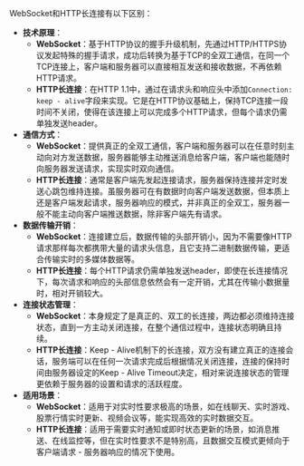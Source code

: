 WebSocket和HTTP长连接有以下区别：

- **技术原理**：
  - **WebSocket**：基于HTTP协议的握手升级机制，先通过HTTP/HTTPS协议发起特殊的握手请求，成功后转换为基于TCP的全双工通信，在同一个TCP连接上，客户端和服务器可以直接相互发送和接收数据，不再依赖HTTP请求。
  - **HTTP长连接**：在HTTP 1.1中，通过在请求头和响应头中添加`Connection: keep - alive`字段来实现。它是在HTTP协议基础上，保持TCP连接一段时间不关闭，使得在该连接上可以完成多个HTTP请求，但每个请求仍需单独发送header。
- **通信方式**：
  - **WebSocket**：提供真正的全双工通信，客户端和服务器可以在任意时刻主动向对方发送数据，服务器能够主动推送消息给客户端，客户端也能随时向服务器发送请求，实现实时双向通信。
  - **HTTP长连接**：通常是客户端先发起连接请求，服务器保持连接并定时发送心跳包维持连接。虽服务器可在有数据时向客户端发送数据，但本质上还是客户端发起请求，服务器响应的模式，并非真正的全双工，服务器一般不能主动向客户端推送数据，除非客户端先有请求。
- **数据传输开销**：
  - **WebSocket**：连接建立后，数据传输的头部开销小，因为不需要像HTTP请求那样每次都携带大量的请求头信息，且它支持二进制数据传输，更适合传输实时的多媒体数据等。
  - **HTTP长连接**：每个HTTP请求仍需单独发送header，即使在长连接情况下，每次请求和响应的头部信息依然会有一定开销，尤其在传输小数据量时，相对开销较大。
- **连接状态管理**：
  - **WebSocket**：本身规定了是真正的、双工的长连接，两边都必须维持连接状态，直到一方主动关闭连接，在整个通信过程中，连接状态明确且持续。
  - **HTTP长连接**：Keep - Alive机制下的长连接，双方没有建立真正的连接会话，服务端可以在任何一次请求完成后根据情况关闭连接，连接的保持时间由服务器设定的Keep - Alive Timeout决定，相对来说连接状态的管理更依赖于服务器的设置和请求的活跃程度。
- **适用场景**：
  - **WebSocket**：适用于对实时性要求极高的场景，如在线聊天、实时游戏、股票行情实时更新、视频会议等，能实现高效的实时数据交互。
  - **HTTP长连接**：适用于需要实时通知或即时状态更新的场景，如消息推送、在线监控等，但在实时性要求不是特别高，且数据交互模式更倾向于客户端请求 - 服务器响应的情况下使用。
